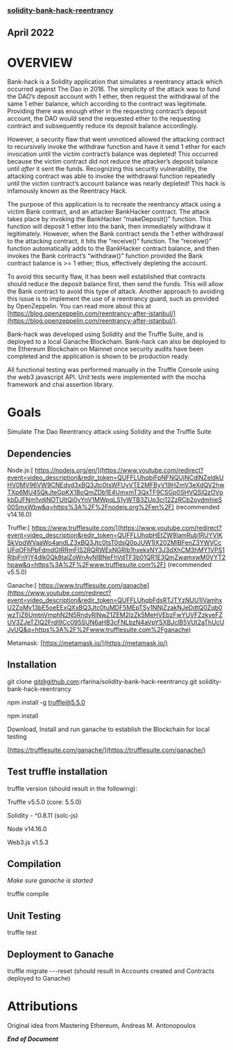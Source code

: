 ### [solidity-bank-hack-reentrancy](https://github.com/rfarina/solidity-bank-hack-reentrancy)


## **April 2022**


# OVERVIEW

Bank-hack is a Solidity application that simulates a reentrancy attack which occurred against The Dao in 2016. The simplicity of the attack was to fund the DAO’s deposit account with 1 ether, then request the withdrawal of the same 1 ether balance, which according to the contract was legitimate. Providing there was enough ether in the requesting contract’s deposit account, the DAO would send the requested ether to the requesting contract and subsequently reduce its deposit balance accordingly. 

However, a security flaw that went unnoticed allowed the attacking contract to recursively invoke the withdraw function and have it send 1 ether for each invocation until the victim contract’s balance was depleted! This occurred because the victim contract did not reduce the attacker’s deposit balance until _after_ it sent the funds. Recognizing this security vulnerability, the attacking contract was able to invoke the withdrawal function repeatedly until the victim contract’s account balance was nearly depleted! This hack is infamously known as the Reentracy Hack.

The purpose of this application is to recreate the reentrancy attack using a victim Bank contract, and an attacker BankHacker contract. The attack takes place by invoking the BankHacker “makeDeposit()” function. This function will deposit 1 ether into the bank, then immediately withdraw it legitimately. However, when the Bank contract sends the 1 ether withdrawal to the attacking contract, it hits the “receive()” function. The “receive()” function automatically adds to the BankHacker contract balance, and then invokes the Bank contract’s “withdraw()” function provided the Bank contract balance is >= 1 ether; thus, effectively depleting the account. 

To avoid this security flaw, it has been well established that contracts should reduce the deposit balance first, then send the funds. This will allow the Bank contract to avoid this type of attack. Another approach to avoiding this issue is to implement the use of a reentrancy guard, such as provided by OpenZeppelin. You can read more about this at [https://blog.openzeppelin.com/reentrancy-after-istanbul/](https://blog.openzeppelin.com/reentrancy-after-istanbul/).

Bank-hack was developed using Solidity and the Truffle Suite, and is deployed to a local Ganache Blockchain. Bank-hack can also be deployed to the Ethereum Blockchain on Mainnet once security audits have been completed and the application is shown to be production ready.

All functional testing was performed manually in the Truffle Console using the web3 javascript API.  Unit tests were implemented with the mocha framework and chai assertion library.


# Goals

Simulate The Dao Reentrancy attack using Solidity and the Truffle Suite


## **Dependencies**

Node.js:[ https://nodejs.org/en/](https://www.youtube.com/redirect?event=video_description&redir_token=QUFFLUhqbjFpNFNQUjNCdlNZeldkUHV0MV96VW9CNEdvd3xBQ3Jtc0tsWFUyVTE2MFByV19HZmV3eXdQV2hwTXp6MU45QkJteGpKX1BoQmZDb1E4UmxmT3QxTF9CSGp0SHVQSlQzOVpkbDJFNm1vdjNOTUltQi0yYnV1MWpqLS1yWTB3ZUp3ci12ZzRCb2oydmhieS00SmxWbw&q=https%3A%2F%2Fnodejs.org%2Fen%2F) (recommended v14.16.0)

Truffle:[ https://www.trufflesuite.com/](https://www.youtube.com/redirect?event=video_description&redir_token=QUFFLUhqbHEtZW9IamRub1RUYVlKSkVpdWVaaWo4andLZ3xBQ3Jtc0tsT0dsQ0pJUW1IX202MlBFenZ3YWVCcUFqOFhPbFdmdGtRRmFIS2RQRWExNGRIb1hxekxNY3J3dXhCM3hMY1VPS1RlbjFnYjY4dlk0Qk8talZoWnAyNlBNeFhVdTF3b01QR1E3QmZwamxwM0VYT2hpaw&q=https%3A%2F%2Fwww.trufflesuite.com%2F) (recommended v5.5.0)

Ganache:[ https://www.trufflesuite.com/ganache](https://www.youtube.com/redirect?event=video_description&redir_token=QUFFLUhqbFdsRTJTYzNUU1lVamhxU2ZoMy13bE5oeEExQXxBQ3Jtc0tuMDF5MEpTSy1NNjZzakNJeDdtQ0Zqb0wzTjZ6UmtnVmphN2N5RndyRlNwZ1ZEM2lzZk5MeHVEbzFwYUVFZzkyeFZUV3ZJeTZIQ2Frdl9Cc095SUN6aHB3cFNLbzN4aVpYSXBJclB5VUt2aThUcUJyUQ&q=https%3A%2F%2Fwww.trufflesuite.com%2Fganache)

Metamask: [https://metamask.io/](https://metamask.io/)


## **Installation**

git clone [git@github.com](mailto:git@github.com):rfarina/solidity-bank-hack-reentrancy.git solidity-bank-hack-reentrancy

npm install -g truffle@5.5.0

npm install

Download, Install and run ganache to establish the Blockchain for local testing

[https://trufflesuite.com/ganache/](https://trufflesuite.com/ganache/)


## **Test truffle installation**

truffle version (should result in the following):

Truffle v5.5.0 (core: 5.5.0)

Solidity - ^0.8.11 (solc-js)

Node v14.16.0

Web3.js v1.5.3


## **Compilation**

_Make sure ganache is started_

truffle compile


## **Unit Testing**

truffle test


## **Deployment to Ganache**

truffle migrate ---reset (should result in Accounts created and Contracts deployed to Ganache)


# Attributions

Original idea from Mastering Ethereum, Andreas M. Antonopoulos

**_End of Document_**
